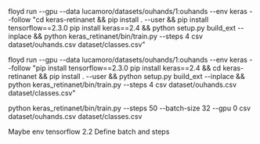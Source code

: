 floyd run --gpu --data lucamoro/datasets/ouhands/1:ouhands --env keras --follow "cd keras-retinanet && pip install . --user && pip install tensorflow==2.3.0 pip install keras==2.4 && python setup.py build_ext --inplace && python keras_retinanet/bin/train.py --steps 4 csv dataset/ouhands.csv dataset/classes.csv"

floyd run --gpu --data lucamoro/datasets/ouhands/1:ouhands --env keras --follow "pip install tensorflow==2.3.0 pip install keras==2.4 && cd keras-retinanet && pip install . --user && python setup.py build_ext --inplace && python keras_retinanet/bin/train.py --steps 4 csv dataset/ouhands.csv dataset/classes.csv"

python keras_retinanet/bin/train.py --steps 50 --batch-size 32 --gpu 0 csv dataset/ouhands.csv dataset/classes.csv

Maybe env tensorflow 2.2
Define batch and steps
